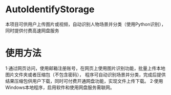 # AutoIdentifyStorage
本项目可供用户上传图片或视频，自动识别人物场景并分类（使用Python识别），同时提供付费高速网盘服务

# 使用方法
1·通过网页访问，使用邮箱注册账号，在网页上使用图片识别功能，批量上传本地图片文件夹或者压缩包（不包含密码），
  程序可自动识别场景并分类，完成后提供结果压缩包供用户下载，同时可付费开通网盘功能，实现文件上传下载。
2·使用Windows本地程序，启用软件和使用网盘服务需联网。

